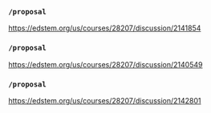 ### `/proposal`
https://edstem.org/us/courses/28207/discussion/2141854
### `/proposal`
https://edstem.org/us/courses/28207/discussion/2140549
### `/proposal`
https://edstem.org/us/courses/28207/discussion/2142801
